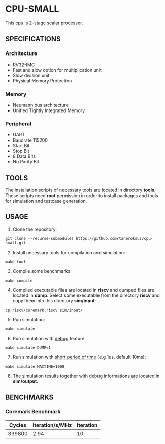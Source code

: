 # CPU-SMALL

This cpu is 2-stage scalar processor.

## SPECIFICATIONS

### Architecture
- RV32-IMC
- Fast and slow option for multiplication unit
- Slow division unit
- Physical Memory Protection
### Memory
- Neumann bus architecture
- Unified Tightly Integrated Memory
### Peripheral
- UART
- Baudrate 115200
- Start Bit
- Stop Bit
- 8 Data Bits
- No Parity Bit

## TOOLS

The installation scripts of necessary tools are located in directory **tools**. These scripts need **root** permission in order to install packages and tools for simulation and testcase generation.

## USAGE

1. Clone the repository:
```console
git clone --recurse-submodules https://github.com/taneroksuz/cpu-small.git
```

2. Install necessary tools for compilation and simulation:
```console
make tool
```

3. Compile some benchmarks:
```console
make compile
```

4. Compiled executable files are located in **riscv** and dumped files are located in **dump**. Select some executable from the directory **riscv** and copy them into this directory **sim/input**:
```console
cp riscv/coremark.riscv sim/input/
```

5. Run simulation:
```console
make simulate
```

6. Run simulation with <u>debug</u> feature:
```console
make simulate DUMP=1
```

7. Run simulation with <u>short period of time</u> (e.g 1us, default 10ms):
```console
make simulate MAXTIME=1000
```

8. The simulation results together with <u>debug</u> informations are located in **sim/output**.

## BENCHMARKS

### Coremark Benchmark
| Cycles | Iteration/s/MHz | Iteration |
| ------ | --------------- | --------- |
| 339800 |            2.94 |        10 |
